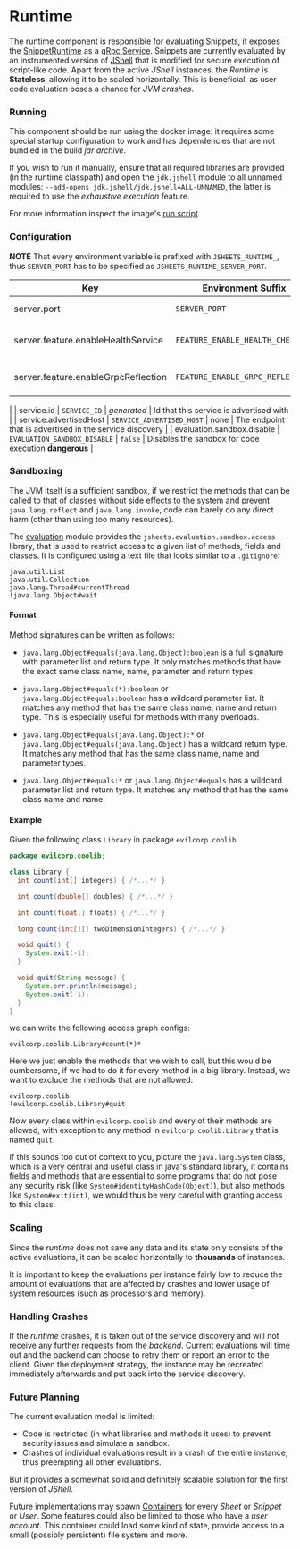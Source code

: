 # Runtime
The runtime component is responsible for evaluating Snippets,
it exposes the
[SnippetRuntime](../protocol/src/main/proto/jsheets/api/snippet_runtime.proto)
as a [gRpc Service](https://grpc.io).
Snippets are currently evaluated by an instrumented version of
[JShell](https://docs.oracle.com/javase/9/jshell/introduction-jshell.htm) that
is modified for secure execution of script-like code.
Apart from the active *JShell* instances, the *Runtime* is **Stateless**,
allowing it to be scaled
horizontally. This is beneficial, as user code evaluation poses a chance
for *JVM crashes*.

### Running
This component should be run using the docker image: it requires some
special startup configuration to work and has dependencies that are not bundled
in the build *jar archive*.

If you wish to run it manually, ensure that all required libraries are provided
(in the runtime classpath) and open the `jdk.jshell` module to all unnamed modules:
`--add-opens jdk.jshell/jdk.jshell=ALL-UNNAMED`, the latter is required to use
the *exhaustive execution* feature.

For more information inspect the image's [run script](./deploy/entrypoint.sh).

### Configuration

**NOTE** That every environment variable is prefixed with `JSHEETS_RUNTIME_`,
thus `SERVER_PORT` has to be specified as `JSHEETS_RUNTIME_SERVER_PORT`.

| Key | Environment Suffix | Default | Description |
|-----|-------------|---------|-------------|
| server.port | `SERVER_PORT` | `8080` | gRpc Server Port |
| server.feature.enableHealthService | `FEATURE_ENABLE_HEALTH_CHECK` | `true` | Toggles the Health Service |
| server.feature.enableGrpcReflection | `FEATURE_ENABLE_GRPC_REFLECTION` | `false` | Toggles the Health Service |
|
| service.id | `SERVICE_ID` | *generated* | Id that this service is advertised with |
| service.advertisedHost | `SERVICE_ADVERTISED_HOST` | none | The endpoint that is advertised in the service discovery |
| evaluation.sandbox.disable | `EVALUATION_SANDBOX_DISABLE` | `false` | Disables the sandbox for code execution **dangerous** |

### Sandboxing
The JVM itself is a sufficient sandbox, if we restrict the methods
that can be called to that of classes without side effects to the system
and prevent `java.lang.reflect` and `java.lang.invoke`, code can
barely do any direct harm (other than using too many resources).

The [evaluation](../evaluation) module provides the
`jsheets.evaluation.sandbox.access` library, that is used to restrict
access to a given list of methods, fields and classes. It is configured
using a text file that looks similar to a `.gitignore`:

```
java.util.List
java.util.Collection
java.lang.Thread#currentThread
!java.lang.Object#wait
```

#### Format
Method signatures can be written as follows:

- `java.lang.Object#equals(java.lang.Object):boolean` is a full signature with
parameter list and return type. It only matches methods that have the exact
same class name, name, parameter and return types.

- `java.lang.Object#equals(*):boolean` or `java.lang.Object#equals:boolean`
has a wildcard parameter list. It matches any method that has the same class
name, name and return type. This is especially useful for methods with many
overloads.

- `java.lang.Object#equals(java.lang.Object):*` or
`java.lang.Object#equals(java.lang.Object)` has a wildcard return type. It
matches any method that has the same class name, name and parameter types.

- `java.lang.Object#equals:*` or `java.lang.Object#equals` has a wildcard
parameter list and return type. It matches any method that has the same class
name and name.

#### Example
Given the following class `Library` in package `evilcorp.coolib`
```java
package evilcorp.coolib;

class Library {
  int count(int[] integers) { /*...*/ }

  int count(double[] doubles) { /*...*/ }

  int count(float[] floats) { /*...*/ }

  long count(int[][] twoDimensionIntegers) { /*...*/ }

  void quit() {
    System.exit(-1);
  }

  void quit(String message) {
    System.err.println(message);
    System.exit(-1);
  }
}
```

we can write the following access graph configs:

```
evilcorp.coolib.Library#count(*)*
```
Here we just enable the methods that we wish to call, but this would be
cumbersome, if we had to do it for every method in a big library.
Instead, we want to exclude the methods that are not allowed:
```
evilcorp.coolib
!evilcorp.coolib.Library#quit
```
Now every class within `evilcorp.coolib` and every of their methods are
allowed, with exception to any method in `evilcorp.coolib.Library` that
is named `quit`.

If this sounds too out of context to you, picture the `java.lang.System` class,
which is a very central and useful class in java's standard library, it contains
fields and methods that are essential to some programs that do not pose any
security risk (like `System#identityHashCode(Object)`), but also methods like
`System#exit(int)`, we would thus be very careful with granting access to
this class.

### Scaling
Since the *runtime* does not save any data and its state only consists of
the active evaluations, it can be scaled horizontally to **thousands** of
instances.

It is important to keep the evaluations per instance fairly low to
reduce the amount of evaluations that are affected by crashes and
lower usage of system resources (such as processors and memory).


### Handling Crashes
If the *runtime* crashes, it is taken out of the service discovery and will not
receive any further requests from the *backend*. Current evaluations will time
out and the backend can choose to retry them or report an error to the client.
Given the deployment strategy, the instance may be recreated immediately
afterwards and put back into the service discovery.

### Future Planning

The current evaluation model is limited:
- Code is restricted (in what libraries and methods it uses)
to prevent security issues and simulate a sandbox.
- Crashes of individual evaluations result in a crash of the entire instance,
thus preempting all other evaluations.

But it provides a somewhat solid and definitely scalable solution for the
first version of *JShell*.

Future implementations may spawn [Containers](https://linuxcontainers.org/)
for every *Sheet* or *Snippet* or *User*. Some features could also be
limited to those who have a *user account*. This container could load some kind
of state, provide access to a small (possibly persistent) file system and more.